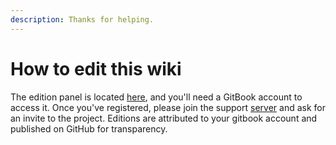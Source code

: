 ```yaml
---
description: Thanks for helping.
---
```


# How to edit this wiki

The edition panel is located [here](https://app.gitbook.com/@duckhunt/s/duck-hunt-discord/), and you'll need a GitBook account to access it. Once you've registered, please join the support [server](https://discordapp.com/invite/2BksEkV) and ask for an invite to the project. Editions are attributed to your gitbook account and published on GitHub for transparency.
